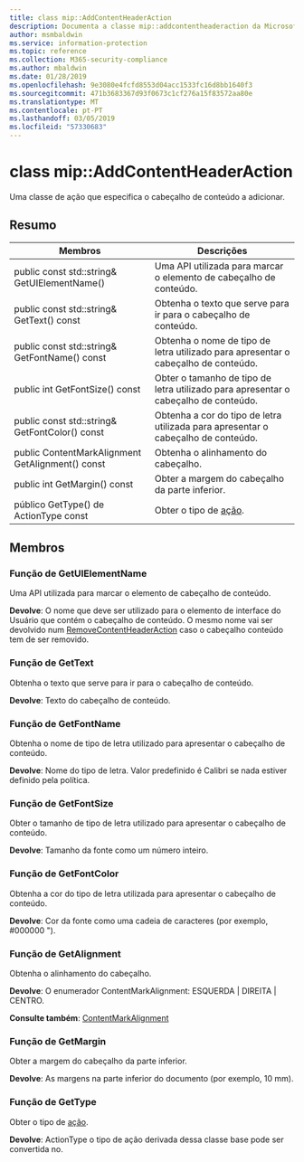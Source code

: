 ```yaml
---
title: class mip::AddContentHeaderAction
description: Documenta a classe mip::addcontentheaderaction da Microsoft Information Protection (MIP) SDK.
author: msmbaldwin
ms.service: information-protection
ms.topic: reference
ms.collection: M365-security-compliance
ms.author: mbaldwin
ms.date: 01/28/2019
ms.openlocfilehash: 9e3080e4fcfd8553d04acc1533fc16d8bb1640f3
ms.sourcegitcommit: 471b3683367d93f0673c1cf276a15f83572aa80e
ms.translationtype: MT
ms.contentlocale: pt-PT
ms.lasthandoff: 03/05/2019
ms.locfileid: "57330683"
---
```

# <a name="class-mipaddcontentheaderaction"></a>class mip::AddContentHeaderAction 
Uma classe de ação que especifica o cabeçalho de conteúdo a adicionar.
  
## <a name="summary"></a>Resumo
 Membros                        | Descrições                                
--------------------------------|---------------------------------------------
public const std::string& GetUIElementName()  |  Uma API utilizada para marcar o elemento de cabeçalho de conteúdo.
public const std::string& GetText() const  |  Obtenha o texto que serve para ir para o cabeçalho de conteúdo.
public const std::string& GetFontName() const  |  Obtenha o nome de tipo de letra utilizado para apresentar o cabeçalho de conteúdo.
public int GetFontSize() const  |  Obter o tamanho de tipo de letra utilizado para apresentar o cabeçalho de conteúdo.
public const std::string& GetFontColor() const  |  Obtenha a cor do tipo de letra utilizada para apresentar o cabeçalho de conteúdo.
public ContentMarkAlignment GetAlignment() const  |  Obtenha o alinhamento do cabeçalho.
public int GetMargin() const  |  Obter a margem do cabeçalho da parte inferior.
público GetType() de ActionType const  |  Obter o tipo de [ação](class_mip_action.md).
  
## <a name="members"></a>Membros
  
### <a name="getuielementname-function"></a>Função de GetUIElementName
Uma API utilizada para marcar o elemento de cabeçalho de conteúdo.

  
**Devolve**: O nome que deve ser utilizado para o elemento de interface do Usuário que contém o cabeçalho de conteúdo. O mesmo nome vai ser devolvido num [RemoveContentHeaderAction](class_mip_removecontentheaderaction.md) caso o cabeçalho conteúdo tem de ser removido.
  
### <a name="gettext-function"></a>Função de GetText
Obtenha o texto que serve para ir para o cabeçalho de conteúdo.

  
**Devolve**: Texto do cabeçalho de conteúdo.
  
### <a name="getfontname-function"></a>Função de GetFontName
Obtenha o nome de tipo de letra utilizado para apresentar o cabeçalho de conteúdo.

  
**Devolve**: Nome do tipo de letra. Valor predefinido é Calibri se nada estiver definido pela política.
  
### <a name="getfontsize-function"></a>Função de GetFontSize
Obter o tamanho de tipo de letra utilizado para apresentar o cabeçalho de conteúdo.

  
**Devolve**: Tamanho da fonte como um número inteiro.
  
### <a name="getfontcolor-function"></a>Função de GetFontColor
Obtenha a cor do tipo de letra utilizada para apresentar o cabeçalho de conteúdo.

  
**Devolve**: Cor da fonte como uma cadeia de caracteres (por exemplo, #000000 ").
  
### <a name="getalignment-function"></a>Função de GetAlignment
Obtenha o alinhamento do cabeçalho.

  
**Devolve**: O enumerador ContentMarkAlignment: ESQUERDA | DIREITA | CENTRO. 
  
**Consulte também**: [ContentMarkAlignment](mip-enums-and-structs.md#contentmarkalignment-enum)
  
### <a name="getmargin-function"></a>Função de GetMargin
Obter a margem do cabeçalho da parte inferior.

  
**Devolve**: As margens na parte inferior do documento (por exemplo, 10 mm).
  
### <a name="gettype-function"></a>Função de GetType
Obter o tipo de [ação](class_mip_action.md).

  
**Devolve**: ActionType o tipo de ação derivada dessa classe base pode ser convertida no.
